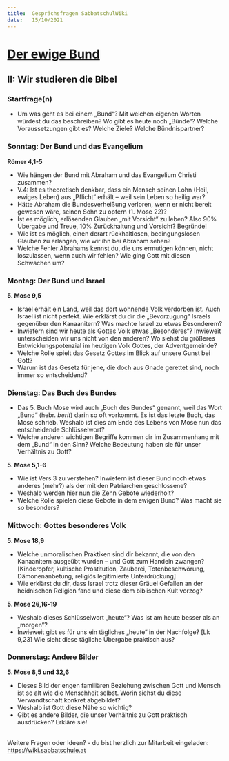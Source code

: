 ```yaml
---
title:  Gesprächsfragen SabbatschulWiki
date:   15/10/2021
---
```


[**Der ewige Bund**](https://sabbath-school.adventech.io/de/2021-04/03/01)
==========================================================================

II: Wir studieren die Bibel
---------------------------

### **Startfrage(n)**

-   Um was geht es bei einem „Bund“? Mit welchen eigenen Worten würdest
    du das beschreiben? Wo gibt es heute noch „Bünde“? Welche
    Voraussetzungen gibt es? Welche Ziele? Welche Bündnispartner?

### **Sonntag: Der Bund und das Evangelium**

**Römer 4,1-5**

-   Wie hängen der Bund mit Abraham und das Evangelium Christi zusammen?
-   V.4: Ist es theoretisch denkbar, dass ein Mensch seinen Lohn (Heil,
    ewiges Leben) aus „Pflicht“ erhält – weil sein Leben so heilig war?
-   Hätte Abraham die Bundesverheißung verloren, wenn er nicht bereit
    gewesen wäre, seinen Sohn zu opfern (1. Mose 22)?
-   Ist es möglich, erlösenden Glauben „mit Vorsicht“ zu leben? Also 90%
    Übergabe und Treue, 10% Zurückhaltung und Vorsicht? Begründe!
-   Wie ist es möglich, einen derart rückhaltlosen, bedingungslosen
    Glauben zu erlangen, wie wir ihn bei Abraham sehen?
-   Welche Fehler Abrahams kennst du, die uns ermutigen können, nicht
    loszulassen, wenn auch wir fehlen? Wie ging Gott mit diesen
    Schwächen um?

### **Montag: Der Bund und Israel**

**5. Mose 9,5**

-   Israel erhält ein Land, weil das dort wohnende Volk verdorben ist.
    Auch Israel ist nicht perfekt. Wie erklärst du dir die „Bevorzugung“
    Israels gegenüber den Kanaanitern? Was machte Israel zu etwas
    Besonderem?
-   Inwiefern sind wir heute als Gottes Volk etwas „Besonderes“?
    Inwieweit unterscheiden wir uns nicht von den anderen? Wo siehst du
    größeres Entwicklungspotenzial im heutigen Volk Gottes, der
    Adventgemeinde?
-   Welche Rolle spielt das Gesetz Gottes im Blick auf unsere Gunst bei
    Gott?
-   Warum ist das Gesetz für jene, die doch aus Gnade gerettet sind,
    noch immer so entscheidend?

### **Dienstag: Das Buch des Bundes**

-   Das 5. Buch Mose wird auch „Buch des Bundes“ genannt, weil das Wort
    „Bund“ (hebr. *berit*) darin so oft vorkommt. Es ist das letzte
    Buch, das Mose schrieb. Weshalb ist dies am Ende des Lebens von Mose
    nun das entscheidende Schlüsselwort?
-   Welche anderen wichtigen Begriffe kommen dir im Zusammenhang mit dem
    „Bund“ in den Sinn? Welche Bedeutung haben sie für unser Verhältnis
    zu Gott?

**5. Mose 5,1-6**

-   Wie ist Vers 3 zu verstehen? Inwiefern ist dieser Bund noch etwas
    anderes (mehr?) als der mit den Patriarchen geschlossene?
-   Weshalb werden hier nun die Zehn Gebote wiederholt?
-   Welche Rolle spielen diese Gebote in dem ewigen Bund? Was macht sie
    so besonders?

### **Mittwoch: Gottes besonderes Volk**

**5. Mose 18,9**

-   Welche unmoralischen Praktiken sind dir bekannt, die von den
    Kanaanitern ausgeübt wurden – und Gott zum Handeln zwangen?
    \[Kinderopfer, kultische Prostitution, Zauberei, Totenbeschwörung,
    Dämonenanbetung, religiös legitimierte Unterdrückung\]
-   Wie erklärst du dir, dass Israel trotz dieser Gräuel Gefallen an der
    heidnischen Religion fand und diese dem biblischen Kult vorzog?

**5. Mose 26,16-19**

-   Weshalb dieses Schlüsselwort „heute“? Was ist am heute besser als an
    „morgen“?
-   Inwieweit gibt es für uns ein tägliches „heute“ in der Nachfolge?
    \[Lk 9,23\] Wie sieht diese tägliche Übergabe praktisch aus?

### **Donnerstag: Andere Bilder**

**5. Mose 8,5 und 32,6**

-   Dieses Bild der engen familiären Beziehung zwischen Gott und Mensch
    ist so alt wie die Menschheit selbst. Worin siehst du diese
    Verwandtschaft konkret abgebildet?
-   Weshalb ist Gott diese Nähe so wichtig?
-   Gibt es andere Bilder, die unser Verhältnis zu Gott praktisch
    ausdrücken? Erkläre sie!

\
Weitere Fragen oder Ideen? - du bist herzlich zur Mitarbeit eingeladen:
<https://wiki.sabbatschule.at>

</center>

